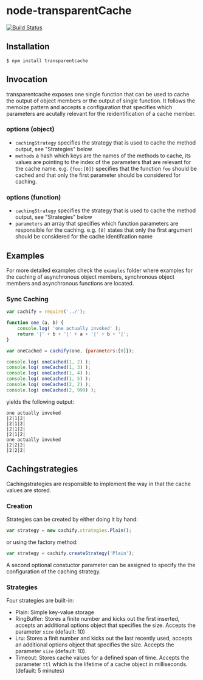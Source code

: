 # node-transparentCache

[![Build Status](https://travis-ci.org/zaphod1984/node-transparentCache.png)](https://travis-ci.org/zaphod1984/node-transparentCache)

## Installation

```$ npm install transparentcache```



## Invocation

transparentcache exposes one single function that can be used to cache the output of object members or the output of single function.
It follows the memoize pattern and accepts a configuration that specifies which parameters are acutally relevant for the reidentification of a cache member.

### options (object)

* `cachingStrategy` specifies the strategy that is used to cache the method output, see "Strategies" below
* `methods` a hash which keys are the names of the methods to cache, its values are pointing to the index of the parameters that are relevant for the cache name. e.g. `{foo:[0]}` specifies that the function `foo` should be cached and that only the first parameter should be considered for caching.

### options (function)

* `cachingStrategy` specifies the strategy that is used to cache the method output, see "Strategies" below
* `parameters` an array that specifies which function parameters are responsible for the caching. e.g. `[0]` states that only the first argument should be considered for the cache identifcation name

## Examples

For more detailed examples check the `examples` folder where examples for the caching of asynchronous object members, synchronous object members and asynchronous functions are located.

### Sync Caching

```javascript
var cachify = require('../');

function one (a, b) {
    console.log( 'one actually invoked' );
    return '|' + b + '|' + a + '|' + b + '|';
}

var oneCached = cachify(one, {parameters:[0]});

console.log( oneCached(1, 2) );
console.log( oneCached(1, 3) );
console.log( oneCached(1, 4) );
console.log( oneCached(1, 5) );
console.log( oneCached(2, 2) );
console.log( oneCached(2, 999) );
```

yields the following output:
```
one actually invoked
|2|1|2|
|2|1|2|
|2|1|2|
|2|1|2|
one actually invoked
|2|2|2|
|2|2|2|
```

## Cachingstrategies

Cachingstrategies are responsible to implement the way in that the cache values are stored.

### Creation

Strategies can be created by either doing it by hand:
```javascript
var strategy = new cachify.strategies.Plain();
```

or using the factory method:
```javascript
var strategy = cachify.createStrategy('Plain');
```

A second optional constuctor parameter can be assigned to specify the the configuration of the caching strategy.

### Strategies

Four strategies are built-in:
* Plain: Simple key-value storage
* RingBuffer: Stores a finite number and kicks out the first inserted, accepts an additional options object that specifies the size. Accepts the parameter `size` (default: 10)
* Lru: Stores a finit number and kicks out the last recently used, accepts an additional options object that specifies the size. Accepts the parameter `size` (default: 10).
* Timeout: Stores cache values for a defined span of time. Accepts the parameter `ttl` which is the lifetime of a cache object in milliseconds. (default: 5 minutes)
